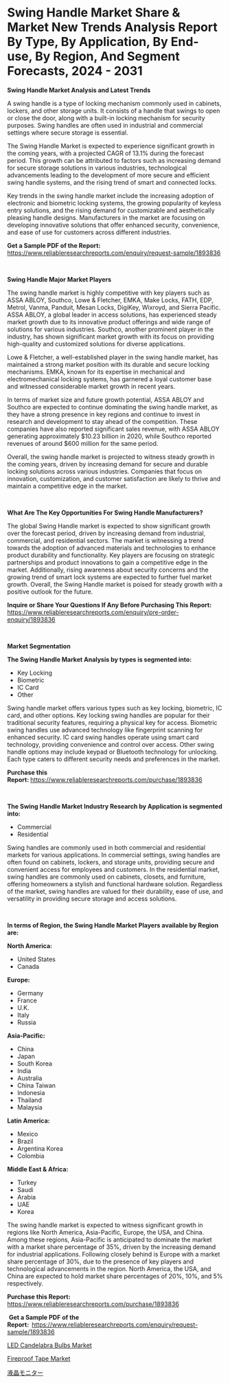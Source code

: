 <p><h1>Swing Handle Market Share & Market New Trends Analysis Report By Type, By Application, By End-use, By Region, And Segment Forecasts, 2024 - 2031</h1></p><p><strong>Swing Handle Market Analysis and Latest Trends</strong></p>
<p><p>A swing handle is a type of locking mechanism commonly used in cabinets, lockers, and other storage units. It consists of a handle that swings to open or close the door, along with a built-in locking mechanism for security purposes. Swing handles are often used in industrial and commercial settings where secure storage is essential.</p><p>The Swing Handle Market is expected to experience significant growth in the coming years, with a projected CAGR of 13.1% during the forecast period. This growth can be attributed to factors such as increasing demand for secure storage solutions in various industries, technological advancements leading to the development of more secure and efficient swing handle systems, and the rising trend of smart and connected locks.</p><p>Key trends in the swing handle market include the increasing adoption of electronic and biometric locking systems, the growing popularity of keyless entry solutions, and the rising demand for customizable and aesthetically pleasing handle designs. Manufacturers in the market are focusing on developing innovative solutions that offer enhanced security, convenience, and ease of use for customers across different industries.</p></p>
<p><strong>Get a Sample PDF of the Report:&nbsp;</strong> <a href="https://www.reliableresearchreports.com/enquiry/request-sample/1893836">https://www.reliableresearchreports.com/enquiry/request-sample/1893836</a></p>
<p>&nbsp;</p>
<p><strong>Swing Handle Major Market Players</strong></p>
<p><p>The swing handle market is highly competitive with key players such as ASSA ABLOY, Southco, Lowe & Fletcher, EMKA, Make Locks, FATH, EDP, Metrol, Vanma, Panduit, Mesan Locks, DigiKey, Wixroyd, and Sierra Pacific. ASSA ABLOY, a global leader in access solutions, has experienced steady market growth due to its innovative product offerings and wide range of solutions for various industries. Southco, another prominent player in the industry, has shown significant market growth with its focus on providing high-quality and customized solutions for diverse applications.</p><p>Lowe & Fletcher, a well-established player in the swing handle market, has maintained a strong market position with its durable and secure locking mechanisms. EMKA, known for its expertise in mechanical and electromechanical locking systems, has garnered a loyal customer base and witnessed considerable market growth in recent years.</p><p>In terms of market size and future growth potential, ASSA ABLOY and Southco are expected to continue dominating the swing handle market, as they have a strong presence in key regions and continue to invest in research and development to stay ahead of the competition. These companies have also reported significant sales revenue, with ASSA ABLOY generating approximately $10.23 billion in 2020, while Southco reported revenues of around $600 million for the same period.</p><p>Overall, the swing handle market is projected to witness steady growth in the coming years, driven by increasing demand for secure and durable locking solutions across various industries. Companies that focus on innovation, customization, and customer satisfaction are likely to thrive and maintain a competitive edge in the market.</p></p>
<p>&nbsp;</p>
<p><strong>What Are The Key Opportunities For Swing Handle Manufacturers?</strong></p>
<p><p>The global Swing Handle market is expected to show significant growth over the forecast period, driven by increasing demand from industrial, commercial, and residential sectors. The market is witnessing a trend towards the adoption of advanced materials and technologies to enhance product durability and functionality. Key players are focusing on strategic partnerships and product innovations to gain a competitive edge in the market. Additionally, rising awareness about security concerns and the growing trend of smart lock systems are expected to further fuel market growth. Overall, the Swing Handle market is poised for steady growth with a positive outlook for the future.</p></p>
<p><strong>Inquire or Share Your Questions If Any Before Purchasing This Report:</strong> <a href="https://www.reliableresearchreports.com/enquiry/pre-order-enquiry/1893836">https://www.reliableresearchreports.com/enquiry/pre-order-enquiry/1893836</a></p>
<p>&nbsp;</p>
<p><strong>Market Segmentation</strong></p>
<p><strong>The Swing Handle Market Analysis by types is segmented into:</strong></p>
<p><ul><li>Key Locking</li><li>Biometric</li><li>IC Card</li><li>Other</li></ul></p>
<p><p>Swing handle market offers various types such as key locking, biometric, IC card, and other options. Key locking swing handles are popular for their traditional security features, requiring a physical key for access. Biometric swing handles use advanced technology like fingerprint scanning for enhanced security. IC card swing handles operate using smart card technology, providing convenience and control over access. Other swing handle options may include keypad or Bluetooth technology for unlocking. Each type caters to different security needs and preferences in the market.</p></p>
<p><strong>Purchase this Report:&nbsp;</strong><a href="https://www.reliableresearchreports.com/purchase/1893836">https://www.reliableresearchreports.com/purchase/1893836</a></p>
<p>&nbsp;</p>
<p><strong>The Swing Handle Market Industry Research by Application is segmented into:</strong></p>
<p><ul><li>Commercial</li><li>Residential</li></ul></p>
<p><p>Swing handles are commonly used in both commercial and residential markets for various applications. In commercial settings, swing handles are often found on cabinets, lockers, and storage units, providing secure and convenient access for employees and customers. In the residential market, swing handles are commonly used on cabinets, closets, and furniture, offering homeowners a stylish and functional hardware solution. Regardless of the market, swing handles are valued for their durability, ease of use, and versatility in providing secure storage and access solutions.</p></p>
<p>&nbsp;</p>
<p><strong>In terms of Region, the Swing Handle Market Players available by Region are:</strong></p>
<p>
    <p> <strong> North America: </strong>
        <ul>
            <li>United States</li>
            <li>Canada</li>
        </ul>
        </p> 
    <p> <strong> Europe: </strong>
        <ul>
            <li>Germany</li>
            <li>France</li>
            <li>U.K.</li>
            <li>Italy</li>
            <li>Russia</li>
        </ul>
        </p> 
    <p> <strong> Asia-Pacific: </strong>
        <ul>
            <li>China</li>
            <li>Japan</li>
            <li>South Korea</li>
            <li>India</li>
            <li>Australia</li>
            <li>China Taiwan</li>
            <li>Indonesia</li>
            <li>Thailand</li>
            <li>Malaysia</li>
        </ul>
        </p> 
    <p> <strong> Latin America: </strong>
        <ul>
            <li>Mexico</li>
            <li>Brazil</li>
            <li>Argentina Korea</li>
            <li>Colombia</li>
        </ul>
        </p> 
    <p> <strong> Middle East & Africa: </strong>
        <ul>
            <li>Turkey</li>
            <li>Saudi</li>
            <li>Arabia</li>
            <li>UAE</li>
            <li>Korea</li>
        </ul>
    </p>
    </p>
<p><p>The swing handle market is expected to witness significant growth in regions like North America, Asia-Pacific, Europe, the USA, and China. Among these regions, Asia-Pacific is anticipated to dominate the market with a market share percentage of 35%, driven by the increasing demand for industrial applications. Following closely behind is Europe with a market share percentage of 30%, due to the presence of key players and technological advancements in the region. North America, the USA, and China are expected to hold market share percentages of 20%, 10%, and 5% respectively.</p></p>
<p><strong>Purchase this Report: </strong><a href="https://www.reliableresearchreports.com/purchase/1893836">https://www.reliableresearchreports.com/purchase/1893836</a></p>
<p>&nbsp;<strong>Get a Sample PDF of the Report:&nbsp;&nbsp;</strong><a href="https://www.reliableresearchreports.com/enquiry/request-sample/1893836">https://www.reliableresearchreports.com/enquiry/request-sample/1893836</a></p>
<p><strong></strong></p>
<p><p><a href="https://github.com/dimitrishawkinswaynenp91rgz/Market-Research-Report-List-1/blob/main/led-candelabra-bulbs-market.md">LED Candelabra Bulbs Market</a></p><p><a href="https://github.com/danielneavesallisons03mba/Market-Research-Report-List-1/blob/main/fireproof-tape-market.md">Fireproof Tape Market</a></p><p><a href="https://github.com/one-cool-chick/Market-Research-Report-List-1/blob/main/33148556577.md">液晶モニター</a></p></p>